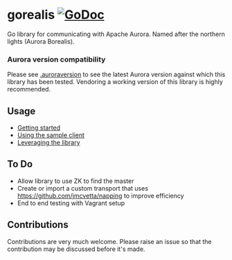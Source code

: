 # gorealis [![GoDoc](https://godoc.org/github.com/rdelval/gorealis?status.svg)](https://godoc.org/github.com/rdelval/gorealis)

Go library for communicating with Apache Aurora.
Named after the northern lights (Aurora Borealis).

### Aurora version compatibility
Please see [.auroraversion](./.auroraversion) to see the latest Aurora version against which this
library has been tested. Vendoring a working version of this library is highly recommended.

## Usage

* [Getting started](docs/getting-started.md)
* [Using the sample client](docs/using-the-sample-client.md)
* [Leveraging the library](docs/leveraging-the-library.md)

## To Do
* Allow library to use ZK to find the master
* Create or import a custom transport that uses https://github.com/jmcvetta/napping to improve efficiency
* End to end testing with Vagrant setup

## Contributions
Contributions are very much welcome. Please raise an issue so that the contribution may be discussed before it's made.
